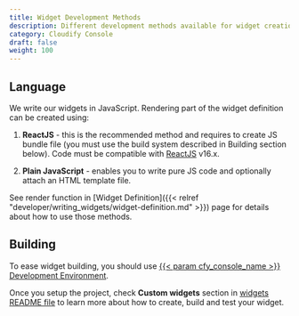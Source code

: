 ```yaml
---
title: Widget Development Methods
description: Different development methods available for widget creation.
category: Cloudify Console
draft: false
weight: 100
---
```


## Language

We write our widgets in JavaScript. Rendering part of the widget definition can be created using:

1. **ReactJS** - this is the recommended method and requires to create JS bundle file (you must use the build system described in Building section below). Code must be compatible with [ReactJS](https://reactjs.org/) v16.x.

2. **Plain JavaScript** - enables you to write pure JS code and optionally attach an HTML template file.

See render function in [Widget Definition]({{< relref "developer/writing_widgets/widget-definition.md" >}}) page for details
about how to use those methods.


## Building

To ease widget building, you should use 
[{{< param cfy_console_name >}} Development Environment](https://github.com/cloudify-cosmo/cloudify-stage). 

Once you setup the project, check **Custom widgets** section in 
[widgets README file](https://github.com/cloudify-cosmo/cloudify-stage/tree/master/widgets#readme) 
to learn more about how to create, build and test your widget.   
